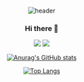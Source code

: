 <div align=center>
  
  ![header](https://capsule-render.vercel.app/api?type=waving&color=auto&height=200&text=Eunq's%20Github&fontSize=50&animation=fadeIn&fontColor=FFE9E9)
  
### Hi there 👋

<img src="https://img.shields.io/badge/HTML5-E34F26?style=flat&logo=HTML5&logoColor=white"/> <img src="https://img.shields.io/badge/CSS3-1572B6?style=flat&logo=CSS3&logoColor=white"/>
  
[![Anurag's GitHub stats](https://github-readme-stats.vercel.app/api?username=eunq99&show_icons=true&theme=dracula)](https://github.com/eunq99/github-readme-stats)
  
  
[![Top Langs](https://github-readme-stats.vercel.app/api/top-langs/?username=eunq99&layout=compact&theme=dracula)](https://github.com/eunq99/github-readme-stats)

</div>
